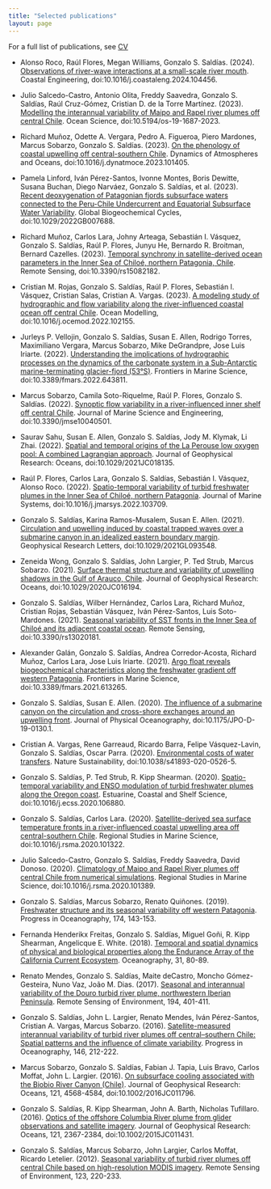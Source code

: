 ```yaml
---
title: "Selected publications"
layout: page
---
```

For a full list of publications, see [CV](CV.pdf)

* Alonso Roco, Raúl Flores, Megan Williams, Gonzalo S. Saldías. (2024). [Observations of river-wave interactions at a small-scale river mouth](https://www.sciencedirect.com/science/article/pii/S0378383924000048#:~:text=Numerical%20studies%20on%20small%2Dscale,and%20confine%20it%20to%20the). Coastal Engineering, doi:10.1016/j.coastaleng.2024.104456.

* Julio Salcedo-Castro, Antonio Olita, Freddy Saavedra, Gonzalo S. Saldías, Raúl Cruz-Gómez, Cristian D. de la Torre Martínez. (2023). [Modelling the interannual variability of Maipo and Rapel river plumes off central Chile](https://os.copernicus.org/articles/19/1687/2023/os-19-1687-2023.pdf). Ocean Science, doi:10.5194/os-19-1687-2023.

* Richard Muñoz, Odette A. Vergara, Pedro A. Figueroa, Piero Mardones, Marcus Sobarzo, Gonzalo S. Saldías. (2023). [On the phenology of coastal upwelling off central-southern Chile](https://www.sciencedirect.com/science/article/abs/pii/S0377026523000568?via%3Dihub). Dynamics of Atmospheres and Oceans, doi:10.1016/j.dynatmoce.2023.101405.

* Pamela Linford, Iván Pérez-Santos, Ivonne Montes, Boris Dewitte, Susana Buchan, Diego Narváez, Gonzalo S. Saldías, et al. (2023). [Recent deoxygenation of Patagonian fjords subsurface waters connected to the Peru-Chile Undercurrent and Equatorial Subsurface Water Variability](https://agupubs.onlinelibrary.wiley.com/doi/full/10.1029/2022GB007688). Global Biogeochemical Cycles, doi:10.1029/2022GB007688.

* Richard Muñoz, Carlos Lara, Johny Arteaga, Sebastián I. Vásquez, Gonzalo S. Saldías, Raúl P. Flores, Junyu He, Bernardo R. Broitman, Bernard Cazelles. (2023). [Temporal synchrony in satellite-derived ocean parameters in the Inner Sea of Chiloé, northern Patagonia, Chile](https://www.mdpi.com/2072-4292/15/8/2182). Remote Sensing, doi:10.3390/rs15082182.

* Cristian M. Rojas, Gonzalo S. Saldías, Raúl P. Flores, Sebastián I. Vásquez, Cristian Salas, Cristian A. Vargas. (2023). [A modeling study of hydrographic and flow variability along the river-influenced coastal ocean off central Chile](https://www.sciencedirect.com/science/article/pii/S146350032200169X). Ocean Modelling, doi:10.1016/j.ocemod.2022.102155.

* Jurleys P. Vellojin, Gonzalo S. Saldías, Susan E. Allen, Rodrigo Torres, Maximiliano Vergara, Marcus Sobarzo, Mike DeGrandpre, Jose Luis Iriarte. (2022). [Understanding the implications of hydrographic processes on the dynamics of the carbonate system in a Sub-Antarctic marine-terminating glacier-fjord (53°S)](https://www.frontiersin.org/articles/10.3389/fmars.2022.643811/full). Frontiers in Marine Science, doi:10.3389/fmars.2022.643811.

* Marcus Sobarzo, Camila Soto-Riquelme, Raúl P. Flores, Gonzalo S. Saldías. (2022). [Synoptic flow variability in a river-influenced inner shelf off central Chile](https://www.mdpi.com/2077-1312/10/4/501). Journal of Marine Science and Engineering, doi:10.3390/jmse10040501.

* Saurav Sahu, Susan E. Allen, Gonzalo S. Saldías, Jody M. Klymak, Li Zhai. (2022). [Spatial and temporal origins of the La Perouse low oxygen pool: A combined Lagrangian approach](https://agupubs.onlinelibrary.wiley.com/doi/full/10.1029/2021JC018135). Journal of Geophysical Research: Oceans, doi:10.1029/2021JC018135.

* Raúl P. Flores, Carlos Lara, Gonzalo S. Saldías, Sebastián I. Vásquez, Alonso Roco. (2022). [Spatio-temporal variability of turbid freshwater plumes in the Inner Sea of Chiloé, northern Patagonia](https://www.sciencedirect.com/science/article/pii/S0924796322000100). Journal of Marine Systems, doi:10.1016/j.jmarsys.2022.103709.

* Gonzalo S. Saldías, Karina Ramos-Musalem, Susan E. Allen. (2021). [Circulation and upwelling induced by coastal trapped waves over a submarine canyon in an idealized eastern boundary margin](https://agupubs.onlinelibrary.wiley.com/doi/full/10.1029/2021GL093548). Geophysical Research Letters, doi:10.1029/2021GL093548.

* Zeneida Wong, Gonzalo S. Saldías, John Largier, P. Ted Strub, Marcus Sobarzo. (2021). [Surface thermal structure and variability of upwelling shadows in the Gulf of Arauco, Chile](https://agupubs.onlinelibrary.wiley.com/doi/full/10.1029/2020JC016194). Journal of Geophysical Research: Oceans, doi:10.1029/2020JC016194.

* Gonzalo S. Saldías, Wilber Hernández, Carlos Lara, Richard Muñoz, Cristian Rojas, Sebastián Vásquez, Iván Pérez-Santos, Luis Soto-Mardones. (2021). [Seasonal variability of SST fronts in the Inner Sea of Chiloé and its adjacent coastal ocean](https://www.mdpi.com/2072-4292/13/2/181). Remote Sensing, doi:10.3390/rs13020181.

* Alexander Galán, Gonzalo S. Saldías, Andrea Corredor-Acosta, Richard Muñoz, Carlos Lara, Jose Luis Iriarte. (2021). [Argo float reveals biogeochemical characteristics along the freshwater gradient off western Patagonia](https://www.frontiersin.org/articles/10.3389/fmars.2021.613265/full#:~:text=As%20the%20Argo%20float%20drifted,and%20the%20lowest%20nitrate%20concentrations.). Frontiers in Marine Science, doi:10.3389/fmars.2021.613265.

* Gonzalo S. Saldías, Susan E. Allen. (2020). [The influence of a submarine canyon on the circulation and cross-shore exchanges around an upwelling front](https://journals.ametsoc.org/view/journals/phoc/50/6/JPO-D-19-0130.1.xml). Journal of Physical Oceanography, doi:10.1175/JPO-D-19-0130.1.

* Cristian A. Vargas, Rene Garreaud, Ricardo Barra, Felipe Vásquez-Lavin, Gonzalo S. Saldías, Oscar Parra. (2020). [Environmental costs of water transfers](https://www.nature.com/articles/s41893-020-0526-5). Nature Sustainability, doi:10.1038/s41893-020-0526-5.

* Gonzalo S. Saldías, P. Ted Strub, R. Kipp Shearman. (2020). [Spatio-temporal variability and ENSO modulation of turbid freshwater plumes along the Oregon coast](https://www.sciencedirect.com/science/article/pii/S0272771419305761). Estuarine, Coastal and Shelf Science, doi:10.1016/j.ecss.2020.106880.

* Gonzalo S. Saldías, Carlos Lara. (2020). [Satellite-derived sea surface temperature fronts in a river-influenced coastal upwelling area off central-southern Chile](https://www.sciencedirect.com/science/article/pii/S2352485520304503). Regional Studies in Marine Science, doi:10.1016/j.rsma.2020.101322.

* Julio Salcedo-Castro, Gonzalo S. Saldías, Freddy Saavedra, David Donoso. (2020). [Climatology of Maipo and Rapel River plumes off central Chile from numerical simulations](https://www.sciencedirect.com/science/article/pii/S235248552030517X). Regional Studies in Marine Science, doi:10.1016/j.rsma.2020.101389.

* Gonzalo S. Saldías, Marcus Sobarzo, Renato Quiñones. (2019). [Freshwater structure and its seasonal variability off western Patagonia](https://www.sciencedirect.com/science/article/pii/S0079661118301022). Progress in Oceanography, 174, 143-153.

* Fernanda Henderikx Freitas, Gonzalo S. Saldías, Miguel Goñi, R. Kipp Shearman, Angelicque E. White. (2018). [Temporal and spatial dynamics of physical and biological properties along the Endurance Array of the California Current Ecosystem](https://tos.org/oceanography/article/temporal-and-spatial-dynamics-of-physical-and-biological-properties-along-t). Oceanography, 31, 80-89.

* Renato Mendes, Gonzalo S. Saldías, Maite deCastro, Moncho Gómez-Gesteira, Nuno Vaz, João M. Dias. (2017). [Seasonal and interannual variability of the Douro turbid river plume, northwestern Iberian Peninsula](https://www.sciencedirect.com/science/article/pii/S0034425717301517). Remote Sensing of Environment, 194, 401-411.

* Gonzalo S. Saldías, John L. Largier, Renato Mendes, Iván Pérez-Santos, Cristian A. Vargas, Marcus Sobarzo. (2016). [Satellite-measured interannual variability of turbid river plumes off central–southern Chile: Spatial patterns and the influence of climate variability](https://www.sciencedirect.com/science/article/pii/S0079661116300210). Progress in Oceanography, 146, 212-222.

* Marcus Sobarzo, Gonzalo S. Saldías, Fabian J. Tapia, Luis Bravo, Carlos Moffat, John L. Largier. (2016). [On subsurface cooling associated with the Biobio River Canyon (Chile)](https://agupubs.onlinelibrary.wiley.com/doi/full/10.1002/2016JC011796). Journal of Geophysical Research: Oceans, 121, 4568-4584, doi:10.1002/2016JC011796.

* Gonzalo S. Saldías, R. Kipp Shearman, John A. Barth, Nicholas Tufillaro. (2016). [Optics of the offshore Columbia River plume from glider observations and satellite imagery](https://agupubs.onlinelibrary.wiley.com/doi/full/10.1002/2015JC011431). Journal of Geophysical Research: Oceans, 121, 2367-2384, doi:10.1002/2015JC011431.

* Gonzalo S. Saldías, Marcus Sobarzo, John Largier, Carlos Moffat, Ricardo Letelier. (2012). [Seasonal variability of turbid river plumes off central Chile based on high-resolution MODIS imagery](https://www.sciencedirect.com/science/article/pii/S0034425712001290). Remote Sensing of Environment, 123, 220-233.

